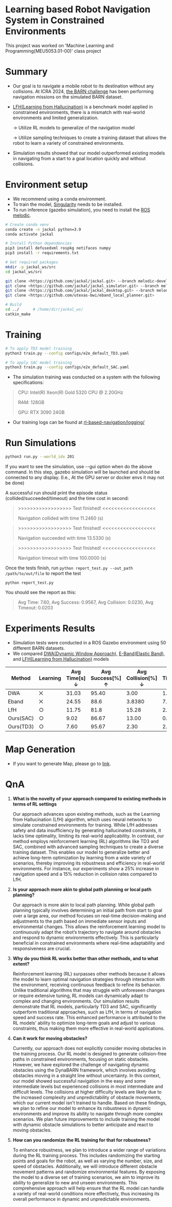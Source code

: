 # Learning based Robot Navigation System in Constrained Environments

This project was worked on 'Machine Learning and Programming(MEU5053.01-00)' class project

# Summary

- Our goal is to navigate a mobile robot to its destination without any collisions.
At ICRA 2024, [the BARN challenge](https://cs.gmu.edu/~xiao/Research/BARN_Challenge/BARN_Challenge24.html) has been performing navigation missions on the simulated BARN dataset.
- [LFH(Learning from Hallucination)](https://cs.gmu.edu/~xiao/papers/hallucination.pdf) is a benchmark model applied in constrained environments, there is a mismatch with real-world environments and limited generalization.
    
    → Utilize RL models to generalize of the navigation model
    
    → Utilize sampling techniques to create a training dataset that allows the robot to learn a variety of constrained environments.
    
- Simulation results showed that our model outperformed existing models in navigating from a start to a goal location quickly and without collisions.

# Environment setup

- We recommend using a conda environment.
- To train the model, [Singularity](https://docs.sylabs.io/guides/latest/admin-guide/installation.html#installation-on-linux) needs to be installed.
- To run inference (gazebo simulation), you need to install the [ROS melodic](https://wiki.ros.org/melodic/Installation/Ubuntu).

```bash
# Create conda venv
conda create -n jackal python=3.9
conda activate jackal

# Install Python dependencies
pip3 install defusedxml rospkg netifaces numpy
pip3 install -r requirements.txt

# Get required packages
mkdir -p jackal_ws/src
cd jackal_ws/src

git clone <https://github.com/jackal/jackal.git> --branch melodic-devel
git clone <https://github.com/jackal/jackal_simulator.git> --branch melodic-devel
git clone <https://github.com/jackal/jackal_desktop.git> --branch melodic-devel
git clone <https://github.com/utexas-bwi/eband_local_planner.git>

# Build
cd ../      # /home/dir/jackal_ws/
catkin_make

```

# Training

```bash
# To apply TD3 model training
python3 train.py --config configs/e2e_default_TD3.yaml

# To apply SAC model training
python3 train.py --config configs/e2e_default_SAC.yaml
```

- The simulation training was conducted on a system with the following specifications:

> CPU: Intel(R) Xeon(R) Gold 5320 CPU @ 2.20GHz
>
> RAM: 128GB
> 
> GPU: RTX 3090 24GB
- Our training logs can be found at [rl-based-navigation/logging/](https://github.com/msjun23/RL-based-Navigation/tree/main/logging)

# **Run Simulations**

```bash
python3 run.py --world_idx 201
```

If you want to see the simulation, use --gui option when do the above command. In this step, gazebo simulation will be launched and should be connected to any display. (I.e., At the GPU server or docker envs it may not be done)

A successful run should print the episode status (collided/succeeded/timeout) and the time cost in second:

> \>>>>>>>>>>>>>>>>>> Test finished! <<<<<<<<<<<<<<<<<<
>
> Navigation collided with time 11.2460 (s)

> \>>>>>>>>>>>>>>>>>> Test finished! <<<<<<<<<<<<<<<<<<
>
> Navigation succeeded with time 13.5330 (s)


> \>>>>>>>>>>>>>>>>>> Test finished! <<<<<<<<<<<<<<<<<<
>
>Navigation timeout with time 100.0000 (s)

Once the tests finish, run `python report_test.py --out_path /path/to/out/file` to report the test

```
python report_test.py
```

You should see the report as this:

> Avg Time: 7.60, Avg Success: 0.9567, Avg Collision: 0.0230, Avg Timeout: 0.0203
> 

# Experiments Results

- Simulation tests were conducted in a ROS Gazebo environment using 50 different BARN datasets.
- We compared [DWA(Dynamic Window Approach)](https://github.com/Daffan/the-barn-challenge/tree/main), [E-Band(Elastic Band)](https://github.com/Daffan/the-barn-challenge/tree/eband), and [LFH(Learning from Hallucination)](https://github.com/Daffan/the-barn-challenge/tree/LfH) models

| Method | Learning | Avg Time[s] ↓ | Avg Success[%] ↑ | Avg Collision[%] ↓ | Avg Timeout[%] ↓ |
| --- | --- | --- | --- | --- | --- |
| DWA | ⨉ | 31.03 | 95.40 | 3.00 | 1.60 |
| Eband | ⨉ | 24.55 | 88.6 | 3.8380 | 7.60 |
| LfH | ○ | 11.75 | 81.8 | 15.28 | 2.92 |
| Ours(SAC) | ○ | 9.02 | 86.67 | 13.00 | 0.33 |
| Ours(TD3) | ○ | 7.60 | 95.67 | 2.30 | 2.03 |

# Map Generation

- If you want to generate Map, please go to [link](https://github.com/msjun23/RL-based-Navigation/tree/main/map_gen).

# QnA

1. **What is the novelty of your approach compared to existing methods in terms of RL settings**
    
    Our approach advances upon existing methods, such as the Learning from Hallucination (LfH) algorithm, which uses neural networks to simulate constrained environments for training. While LfH addresses safety and data insufficiency by generating hallucinated constraints, it lacks time optimality, limiting its real-world applicability. In contrast, our method employs reinforcement learning (RL) algorithms like TD3 and SAC, combined with advanced sampling techniques to create a diverse training dataset. This enables our model to generalize better and achieve long-term optimization by learning from a wide variety of scenarios, thereby improving its robustness and efficiency in real-world environments. For instance, our experiments show a 25% increase in navigation speed and a 15% reduction in collision rates compared to LfH.
    
2. **Is your approach more akin to global path planning or local path planning?**
    
    Our approach is more akin to local path planning. While global path planning typically involves determining an initial path from start to goal over a large area, our method focuses on real-time decision-making and adjustments to the path based on immediate sensor inputs and environmental changes. This allows the reinforcement learning model to continuously adapt the robot’s trajectory to navigate around obstacles and respond to dynamic environments effectively. This is particularly beneficial in constrained environments where real-time adaptability and responsiveness are crucial.
    
3. **Why do you think RL works better than other methods, and to what extent?**
    
    Reinforcement learning (RL) surpasses other methods because it allows the model to learn optimal navigation strategies through interaction with the environment, receiving continuous feedback to refine its behavior. Unlike traditional algorithms that may struggle with unforeseen changes or require extensive tuning, RL models can dynamically adapt to complex and changing environments. Our simulation results demonstrate that RL models, particularly TD3 and SAC, significantly outperform traditional approaches, such as LfH, in terms of navigation speed and success rate. This enhanced performance is attributed to the RL models' ability to optimize long-term goals and adjust to various constraints, thus making them more effective in real-world applications.
    
4. **Can it work for moving obstacles?**
    
    Currently, our approach does not explicitly consider moving obstacles in the training process. Our RL model is designed to generate collision-free paths in constrained environments, focusing on static obstacles. However, we have explored the challenge of navigating dynamic obstacles using the DynaBARN framework, which involves avoiding obstacles moving in a straight line without uncertainty. In this context, our model showed successful navigation in the easy and some intermediate levels but experienced collisions in most intermediate and difficult levels. The collisions at higher difficulty levels are likely due to the increased complexity and unpredictability of obstacle movements, which our current model isn't trained to handle. Based on these findings, we plan to refine our model to enhance its robustness in dynamic environments and improve its ability to navigate through more complex scenarios. We plan future improvements to include training the model with dynamic obstacle simulations to better anticipate and react to moving obstacles.
    
5. **How can you randomize the RL training for that for robustness?**
    
    To enhance robustness, we plan to introduce a wider range of variations during the RL training process. This includes randomizing the starting points and goals for the robot, as well as varying the number, size, and speed of obstacles. Additionally, we will introduce different obstacle movement patterns and randomize environmental features. By exposing the model to a diverse set of training scenarios, we aim to improve its ability to generalize to new and unseen environments. This comprehensive approach will help ensure that the RL model can handle a variety of real-world conditions more effectively, thus increasing its overall performance in dynamic and unpredictable environments.
